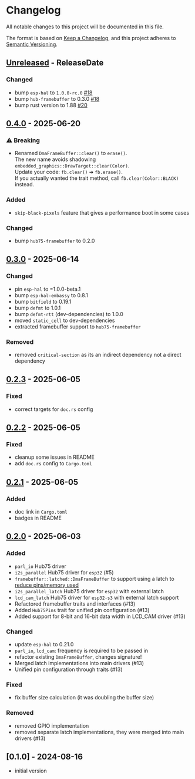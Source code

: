 # Changelog

All notable changes to this project will be documented in this file.

The format is based on [Keep a Changelog](https://keepachangelog.com/en/1.0.0/),
and this project adheres to [Semantic Versioning](https://semver.org/spec/v2.0.0.html).

<!-- next-header -->

## [Unreleased] - ReleaseDate

### Changed

* bump `esp-hal` to `1.0.0-rc.0` [#18](https://github.com/liebman/esp-hub75/pull/18)
* bump `hub-framebuffer` to 0.3.0 [#18](https://github.com/liebman/esp-hub75/pull/18)
* bump rust version to 1.88 [#20](https://github.com/liebman/esp-hub75/pull/20)

## [0.4.0] - 2025-06-20

### ⚠️ Breaking

* Renamed `DmaFrameBuffer::clear()` to `erase()`.  
  The new name avoids shadowing `embedded_graphics::DrawTarget::clear(Color)`.  
  Update your code: `fb.clear()` ➜ `fb.erase()`.  
  If you actually wanted the trait method, call `fb.clear(Color::BLACK)` instead.

### Added

* `skip-black-pixels` feature that gives a performance boot in some cases

### Changed

* bump `hub75-framebuffer` to 0.2.0

## [0.3.0] - 2025-06-14

### Changed

* pin `esp-hal` to =1.0.0-beta.1
* bump `esp-hal-embassy` to 0.8.1
* bump `bitfield` to 0.19.1
* bump `defmt` to 1.0.1
* bump `defmt-rtt` (dev-dependencies) to 1.0.0
* moved `static_cell` to dev-dependencies
* extracted framebuffer support to `hub75-framebuffer`

### Removed

* removed `critical-section` as its an indirect dependency not a direct dependency

## [0.2.3] - 2025-06-05

### Fixed

* correct targets for `doc.rs` config

## [0.2.2] - 2025-06-05

### Fixed

* cleanup some issues in README
* add `doc.rs` config to `Cargo.toml`

## [0.2.1] - 2025-06-05

### Added

* doc link in `Cargo.toml`
* badges in README

## [0.2.0] - 2025-06-03

### Added

* `parl_io` Hub75 driver
* `i2s_parallel` Hub75 driver for `esp32` (#5)
* `framebuffer::latched::DmaFrameBuffer` to support using a latch to
  [reduce pins/memory used](https://github.com/pixelmatix/SmartMatrix/blob/master/extras/hardware/ESP32/SmartLEDShield_ESP32_V0_sch.pdf)
* `i2s_parallel_latch` Hub75 driver for `esp32` with external latch
* `lcd_cam_latch` Hub75 driver for `esp32-s3` with external latch support
* Refactored framebuffer traits and interfaces (#13)
* Added `Hub75Pins` trait for unified pin configuration (#13)
* Added support for 8-bit and 16-bit data width in LCD_CAM driver (#13)

### Changed

* update `esp-hal` to 0.21.0
* `parl_io`, `lcd_cam`: frequency is required to be passed in
* refactor existing `DmaFrameBuffer`, changes signature!
* Merged latch implementations into main drivers (#13)
* Unified pin configuration through traits (#13)

### Fixed

* fix buffer size calculation (it was doubling the buffer size)

### Removed

* removed GPIO implementation
* removed separate latch implementations, they were merged into main drivers (#13)

## [0.1.0] - 2024-08-16

* initial version

<!-- next-url -->
[Unreleased]: https://github.com/liebman/esp-hub75/compare/v0.4.0...HEAD
[0.4.0]: https://github.com/liebman/esp-hub75/compare/v0.3.0...v0.4.0
[0.3.0]: https://github.com/liebman/esp-hub75/compare/v0.2.3...v0.3.0
[0.2.3]: https://github.com/liebman/esp-hub75/compare/v0.2.2...v0.2.3
[0.2.2]: https://github.com/liebman/esp-hub75/compare/v0.2.1...v0.2.2
[0.2.1]: https://github.com/liebman/esp-hub75/compare/v0.2.0...v0.2.1
[0.2.0]: https://github.com/liebman/esp-hub75/compare/v0.1.0...v0.2.0
